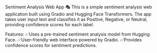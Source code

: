 Sentiment Analysis Web App 🎭
This is a simple sentiment analysis web application built using Gradio and Hugging Face Transformers. The app takes user input text and classifies it as Positive, Negative, or Neutral, providing confidence scores for each label.

Features:
✅Uses a pre-trained sentiment analysis model from Hugging Face.
✅User-friendly web interface powered by Gradio.
✅Provides confidence scores for sentiment predictions.


